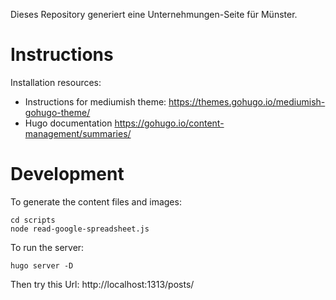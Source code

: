 
Dieses Repository generiert eine Unternehmungen-Seite für Münster.


# Instructions

Installation resources: 
* Instructions for mediumish theme: https://themes.gohugo.io/mediumish-gohugo-theme/
* Hugo documentation https://gohugo.io/content-management/summaries/

# Development

To generate the content files and images: 

    cd scripts
    node read-google-spreadsheet.js

To run the server: 

    hugo server -D

Then try this Url:  http://localhost:1313/posts/


